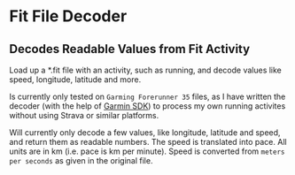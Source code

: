 # Fit File Decoder
## Decodes Readable Values from Fit Activity

Load up a *.fit file with an activity, such as running, and decode values like speed, longitude, latitude and more.

Is currently only tested on ```Garming Forerunner 35``` files, as I have written the decoder (with the help of [Garmin SDK](https://developer.garmin.com/connect-iq/sdk/)) to process my own running activites without using Strava or similar platforms.

Will currently only decode a few values, like longitude, latitude and speed, and return them as readable numbers. The speed is translated into pace. All units are in km (i.e. pace is km per minute). Speed is converted from ```meters per seconds``` as given in the original file.

  
